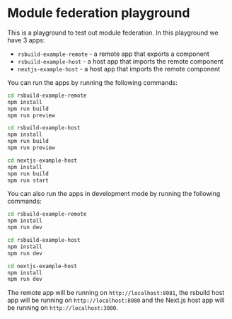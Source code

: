 # Module federation playground

This is a playground to test out module federation.
In this playground we have 3 apps:
- `rsbuild-example-remote` - a remote app that exports a component
- `rsbuild-example-host` - a host app that imports the remote component
- `nextjs-example-host` - a host app that imports the remote component

You can run the apps by running the following commands:

```bash
cd rsbuild-example-remote
npm install
npm run build
npm run preview
```

```bash
cd rsbuild-example-host
npm install
npm run build
npm run preview
```

```bash
cd nextjs-example-host
npm install
npm run build
npm run start
```

You can also run the apps in development mode by running the following commands:

```bash
cd rsbuild-example-remote
npm install
npm run dev
```

```bash
cd rsbuild-example-host
npm install
npm run dev
```

```bash
cd nextjs-example-host
npm install
npm run dev
```

The remote app will be running on `http://localhost:8081`, the rsbuild host app will be running on `http://localhost:8080` and the Next.js host app will be running on `http://localhost:3000`.